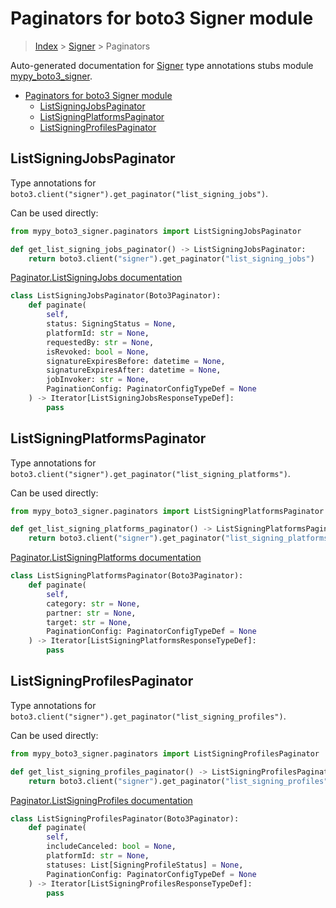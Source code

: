 # Paginators for boto3 Signer module

> [Index](../README.md) > [Signer](./README.md) > Paginators

Auto-generated documentation for [Signer](https://boto3.amazonaws.com/v1/documentation/api/latest/reference/services/signer.html#Signer)
type annotations stubs module [mypy_boto3_signer](https://pypi.org/project/mypy-boto3-signer/).

- [Paginators for boto3 Signer module](#paginators-for-boto3-signer-module)
  - [ListSigningJobsPaginator](#listsigningjobspaginator)
  - [ListSigningPlatformsPaginator](#listsigningplatformspaginator)
  - [ListSigningProfilesPaginator](#listsigningprofilespaginator)

## ListSigningJobsPaginator

Type annotations for `boto3.client("signer").get_paginator("list_signing_jobs")`.

Can be used directly:

```python
from mypy_boto3_signer.paginators import ListSigningJobsPaginator

def get_list_signing_jobs_paginator() -> ListSigningJobsPaginator:
    return boto3.client("signer").get_paginator("list_signing_jobs")
```

[Paginator.ListSigningJobs documentation](https://boto3.amazonaws.com/v1/documentation/api/latest/reference/services/signer.html#Signer.Paginator.ListSigningJobs)

```python
class ListSigningJobsPaginator(Boto3Paginator):
    def paginate(
        self,
        status: SigningStatus = None,
        platformId: str = None,
        requestedBy: str = None,
        isRevoked: bool = None,
        signatureExpiresBefore: datetime = None,
        signatureExpiresAfter: datetime = None,
        jobInvoker: str = None,
        PaginationConfig: PaginatorConfigTypeDef = None
    ) -> Iterator[ListSigningJobsResponseTypeDef]:
        pass
```
## ListSigningPlatformsPaginator

Type annotations for `boto3.client("signer").get_paginator("list_signing_platforms")`.

Can be used directly:

```python
from mypy_boto3_signer.paginators import ListSigningPlatformsPaginator

def get_list_signing_platforms_paginator() -> ListSigningPlatformsPaginator:
    return boto3.client("signer").get_paginator("list_signing_platforms")
```

[Paginator.ListSigningPlatforms documentation](https://boto3.amazonaws.com/v1/documentation/api/latest/reference/services/signer.html#Signer.Paginator.ListSigningPlatforms)

```python
class ListSigningPlatformsPaginator(Boto3Paginator):
    def paginate(
        self,
        category: str = None,
        partner: str = None,
        target: str = None,
        PaginationConfig: PaginatorConfigTypeDef = None
    ) -> Iterator[ListSigningPlatformsResponseTypeDef]:
        pass
```
## ListSigningProfilesPaginator

Type annotations for `boto3.client("signer").get_paginator("list_signing_profiles")`.

Can be used directly:

```python
from mypy_boto3_signer.paginators import ListSigningProfilesPaginator

def get_list_signing_profiles_paginator() -> ListSigningProfilesPaginator:
    return boto3.client("signer").get_paginator("list_signing_profiles")
```

[Paginator.ListSigningProfiles documentation](https://boto3.amazonaws.com/v1/documentation/api/latest/reference/services/signer.html#Signer.Paginator.ListSigningProfiles)

```python
class ListSigningProfilesPaginator(Boto3Paginator):
    def paginate(
        self,
        includeCanceled: bool = None,
        platformId: str = None,
        statuses: List[SigningProfileStatus] = None,
        PaginationConfig: PaginatorConfigTypeDef = None
    ) -> Iterator[ListSigningProfilesResponseTypeDef]:
        pass
```
